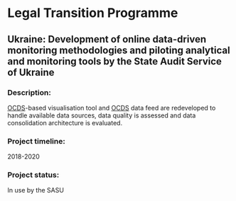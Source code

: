 # Legal Transition Programme

## Ukraine: Development of online data-driven monitoring methodologies and piloting analytical and monitoring tools by the State Audit Service of Ukraine

### Description:
[OCDS](https://standard.open-contracting.org/latest/en/)-based visualisation tool and [OCDS](https://standard.open-contracting.org/latest/en/) data feed are redeveloped to handle available data sources, data quality is assessed and data consolidation architecture is evaluated.

### Project timeline:

2018-2020

### Project status:
In use by the SASU
